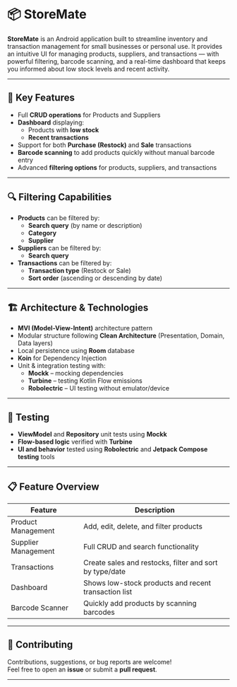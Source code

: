 # 📦 StoreMate

**StoreMate** is an Android application built to streamline inventory and transaction management for small businesses or personal use. It provides an intuitive UI for managing products, suppliers, and transactions — with powerful filtering, barcode scanning, and a real-time dashboard that keeps you informed about low stock levels and recent activity.

---

## 🔑 Key Features

- Full **CRUD operations** for Products and Suppliers  
- **Dashboard** displaying:
  - Products with **low stock**
  - **Recent transactions**
- Support for both **Purchase (Restock)** and **Sale** transactions  
- **Barcode scanning** to add products quickly without manual barcode entry  
- Advanced **filtering options** for products, suppliers, and transactions  

---

## 🔍 Filtering Capabilities

- **Products** can be filtered by:
  - **Search query** (by name or description)
  - **Category**
  - **Supplier**
- **Suppliers** can be filtered by:
  - **Search query**
- **Transactions** can be filtered by:
  - **Transaction type** (Restock or Sale)
  - **Sort order** (ascending or descending by date)

---

## 🏗 Architecture & Technologies

- **MVI (Model-View-Intent)** architecture pattern  
- Modular structure following **Clean Architecture** (Presentation, Domain, Data layers)  
- Local persistence using **Room** database  
- **Koin** for Dependency Injection  
- Unit & integration testing with:
  - **Mockk** – mocking dependencies  
  - **Turbine** – testing Kotlin Flow emissions  
  - **Robolectric** – UI testing without emulator/device  

---

## 🧪 Testing

- **ViewModel** and **Repository** unit tests using **Mockk**  
- **Flow-based logic** verified with **Turbine**  
- **UI and behavior** tested using **Robolectric** and **Jetpack Compose testing** tools  

---

## 📋 Feature Overview

| Feature             | Description                                             |
|---------------------|---------------------------------------------------------|
| Product Management  | Add, edit, delete, and filter products                  |
| Supplier Management | Full CRUD and search functionality                      |
| Transactions        | Create sales and restocks, filter and sort by type/date |
| Dashboard           | Shows low-stock products and recent transaction list    |
| Barcode Scanner     | Quickly add products by scanning barcodes               |

---

## 🤝 Contributing

Contributions, suggestions, or bug reports are welcome!  
Feel free to open an **issue** or submit a **pull request**.

---
